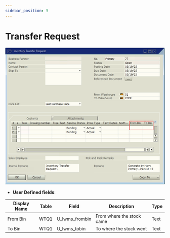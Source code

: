 ```yaml
---
sidebar_position: 5
---
```


# Transfer Request

![Transfer request udfs screen](./img-carrier/tr_udfs_screen.png)

- **User Defined fields**:
  
| Display Name | Table | Field | Description | Type |
| --- | --- | --- | --- | --- |
| From Bin | WTQ1 | U_lwms_frombin | From where the stock came | Text |
| To Bin | WTQ1 | U_lwms_tobin | To where the stock went | Text |

<!-- ## References

- [Putaway.](/docs/apps/putaway)
- [Shipping Multi-Site Transfer.](/docs/apps/shipping_multi_site_transfer)
- [Receive.](/docs/apps/receive) -->
